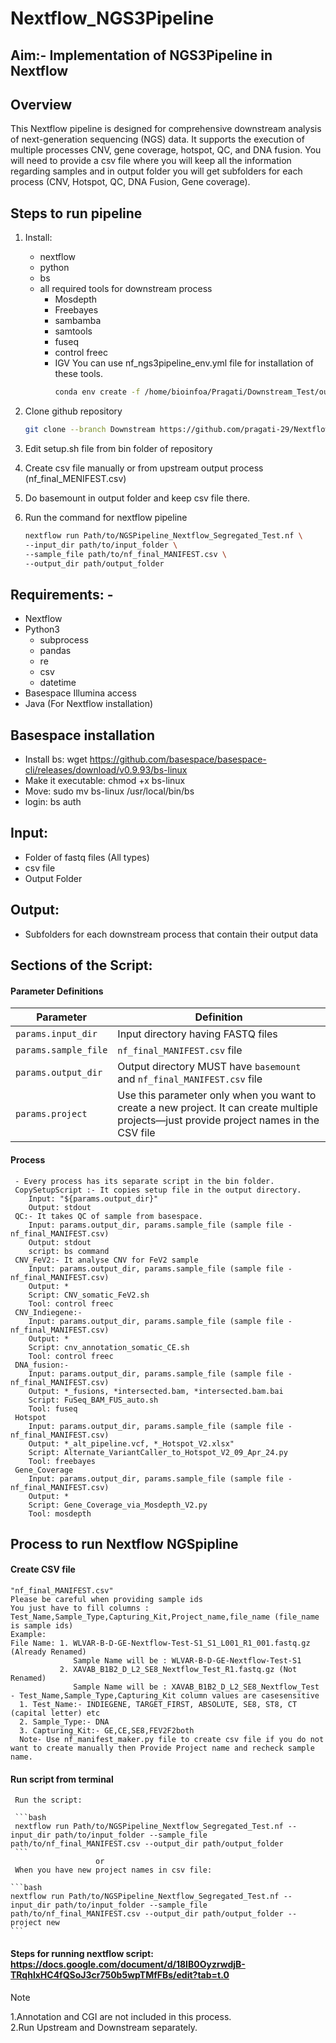 # Nextflow_NGS3Pipeline 
## Aim:- Implementation of NGS3Pipeline in Nextflow 
## Overview 
This Nextflow pipeline is designed for comprehensive downstream analysis of next-generation sequencing (NGS) data. It supports the execution of multiple processes CNV, gene coverage, hotspot, QC, and DNA fusion. You will need to provide a csv file where you will keep all the information regarding samples and in output folder you will get subfolders for each process (CNV, Hotspot, QC, DNA Fusion, Gene coverage).
## Steps to run pipeline
  1. Install:
      * nextflow
      * python
      * bs
      * all required tools for downstream process
          * Mosdepth
          * Freebayes
          * sambamba
          * samtools
          * fuseq
          * control freec
          * IGV
            You can use nf_ngs3pipeline_env.yml file for installation of these tools.
            ```bash
            conda env create -f /home/bioinfoa/Pragati/Downstream_Test/output/nf_ngs3pipeline_env.yml
            ```
  2. Clone github repository
     ```bash
     git clone --branch Downstream https://github.com/pragati-29/Nextflow_NGS3Pipeline.git
     ```
  4. Edit setup.sh file from bin folder of repository
  5. Create csv file manually or from upstream output process (nf_final_MENIFEST.csv)
  6. Do basemount in output folder and keep csv file there.
  7. Run the command for nextflow pipeline

      ```bash
     nextflow run Path/to/NGSPipeline_Nextflow_Segregated_Test.nf \
      --input_dir path/to/input_folder \
      --sample_file path/to/nf_final_MANIFEST.csv \
      --output_dir path/output_folder
      ``` 
## Requirements: -
  * Nextflow
  * Python3
    * subprocess
    * pandas
    * re
    * csv
    * datetime 
  * Basespace Illumina access
  * Java (For Nextflow installation)
## Basespace installation
  * Install bs: 
      wget https://github.com/basespace/basespace-cli/releases/download/v0.9.93/bs-linux
  * Make it executable: 
      chmod +x bs-linux
  * Move: 
      sudo mv bs-linux /usr/local/bin/bs
  * login: 
      bs auth
## Input:
  * Folder of fastq files (All types)
  * csv file 
  * Output Folder
## Output:
  * Subfolders for each downstream process that contain their output data
## Sections of the Script:
#### Parameter Definitions

| Parameter           | Definition                                                                                  |
|---------------------|----------------------------------------------------------------------------------------------|
| `params.input_dir`  | Input directory having FASTQ files                                                           |
| `params.sample_file`| `nf_final_MANIFEST.csv` file                                                                 |
| `params.output_dir` | Output directory MUST have `basemount` and `nf_final_MANIFEST.csv` file                      |
| `params.project`    | Use this parameter only when you want to create a new project. It can create multiple projects—just provide project names in the CSV file |

####  Process
     - Every process has its separate script in the bin folder.
     CopySetupScript :- It copies setup file in the output directory.
        Input: "${params.output_dir}" 
        Output: stdout 
     QC:- It takes QC of sample from basespace.   
        Input: params.output_dir, params.sample_file (sample file - nf_final_MANIFEST.csv) 
        Output: stdout 
        script: bs command
     CNV_FeV2:- It analyse CNV for FeV2 sample
        Input: params.output_dir, params.sample_file (sample file - nf_final_MANIFEST.csv)
        Output: *
        Script: CNV_somatic_FeV2.sh
        Tool: control freec 
     CNV_Indiegene:- 
        Input: params.output_dir, params.sample_file (sample file - nf_final_MANIFEST.csv)
        Output: *
        Script: cnv_annotation_somatic_CE.sh
        Tool: control freec
     DNA_fusion:-
        Input: params.output_dir, params.sample_file (sample file - nf_final_MANIFEST.csv)
        Output: *_fusions, *intersected.bam, *intersected.bam.bai
        Script: FuSeq_BAM_FUS_auto.sh
        Tool: fuseq
     Hotspot
        Input: params.output_dir, params.sample_file (sample file - nf_final_MANIFEST.csv)
        Output: *_alt_pipeline.vcf, *_Hotspot_V2.xlsx"
        Script: Alternate_VariantCaller_to_Hotspot_V2_09_Apr_24.py
        Tool: freebayes
     Gene_Coverage
        Input: params.output_dir, params.sample_file (sample file - nf_final_MANIFEST.csv)
        Output: *
        Script: Gene_Coverage_via_Mosdepth_V2.py
        Tool: mosdepth
## Process to run Nextflow NGSpipline
 #### Create CSV file
    "nf_final_MANIFEST.csv" 
    Please be careful when providing sample ids
    You just have to fill columns : Test_Name,Sample_Type,Capturing_Kit,Project_name,file_name (file_name is sample ids)
    Example:
    File Name: 1. WLVAR-B-D-GE-Nextflow-Test-S1_S1_L001_R1_001.fastq.gz (Already Renamed)
                  Sample Name will be : WLVAR-B-D-GE-Nextflow-Test-S1
               2. XAVAB_B1B2_D_L2_SE8_Nextflow_Test_R1.fastq.gz (Not Renamed)
                  Sample Name will be : XAVAB_B1B2_D_L2_SE8_Nextflow_Test
    - Test_Name,Sample_Type,Capturing_Kit column values are casesensitive
      1. Test_Name:- INDIEGENE, TARGET_FIRST, ABSOLUTE, SE8, ST8, CT (capital letter) etc
      2. Sample_Type:- DNA
      3. Capturing_Kit:- GE,CE,SE8,FEV2F2both
      Note- Use nf_manifest_maker.py file to create csv file if you do not want to create manually then Provide Project name and recheck sample name.
  #### Run script from terminal
     Run the script: 
     
     ```bash
     nextflow run Path/to/NGSPipeline_Nextflow_Segregated_Test.nf --input_dir path/to/input_folder --sample_file path/to/nf_final_MANIFEST.csv --output_dir path/output_folder
     ``` 
                       or
     When you have new project names in csv file:
     
    ```bash 
    nextflow run Path/to/NGSPipeline_Nextflow_Segregated_Test.nf --input_dir path/to/input_folder --sample_file path/to/nf_final_MANIFEST.csv --output_dir path/output_folder --project new 
    ```
   
  #### Steps for running nextflow script: https://docs.google.com/document/d/18IB0OyzrwdjB-TRqhlxHC4fQSoJ3cr750b5wpTMfFBs/edit?tab=t.0

  > [!NOTE] 
  1.Annotation and CGI are not included in this process.  
  2.Run Upstream and Downstream separately.
  
  




    
    

     
    
    

    
